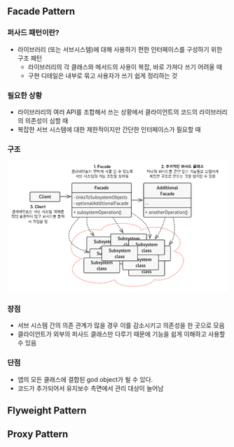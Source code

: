 ## Facade Pattern
### 퍼사드 패턴이란? 
- 라이브러리 (또는 서브시스템)에 대해 사용하기 편한 인터페이스를 구성하기 위한 구조 패턴 
  - 라이브러리의 각 클래스와 메서드의 사용이 복잡, 바로 가져다 쓰기 어려울 때 
  - 구현 디테일은 내부로 묶고 사용자가 쓰기 쉽게 정리하는 것 
### 필요한 상황 
- 라이브러리의 여러 API를 조합해서 쓰는 상황에서 클라이언트의 코드의 라이브러리의 의존성이 심할 때 
- 복잡한 서브 시스템에 대한 제한적이지만 간단한 인터페이스가 필요할 때 

### 구조 
![img.png](Facade/FacadeStructure.png)

### 장점  
- 서브 시스템 간의 의존 관계가 많을 경우 이를 감소시키고 의존성을 한 곳으로 모음 
- 클라이언트가 외부의 퍼사드 클래스만 다루기 때문에 기능을 쉽게 이해하고 사용할 수 있음 

### 단점 
- 앱의 모든 클래스에 결합된 god object가 될 수 있다. 
- 코드가 추가되어서 유지보수 측면에서 관리 대상이 늘어남 

## Flyweight Pattern

## Proxy Pattern 